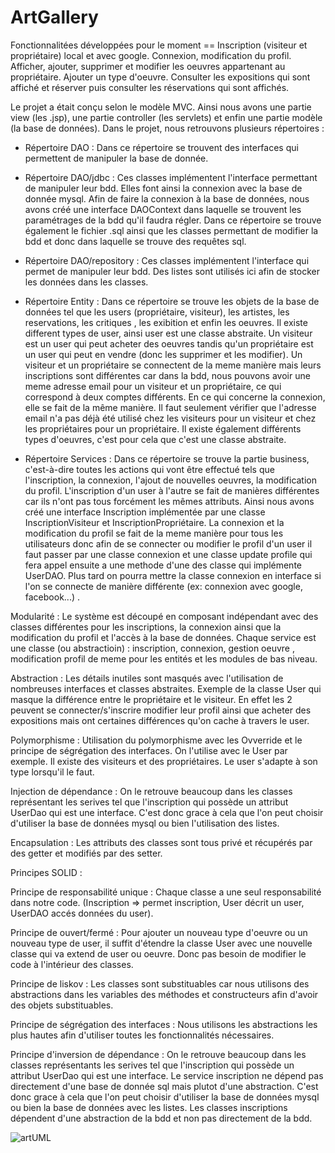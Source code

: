 # ArtGallery

Fonctionnalitées développées pour le moment == Inscription (visiteur et propriétaire) local et avec google. Connexion, modification du profil. Afficher, ajouter, supprimer et modifier les oeuvres appartenant au propriétaire. Ajouter un type d'oeuvre. Consulter les expositions qui sont affiché et réserver puis consulter les réservations qui sont affichés.

Le projet a était conçu selon le modèle MVC. Ainsi nous avons une partie view (les .jsp), une partie controller (les servlets) et enfin une partie modèle (la base de données).
Dans le projet, nous retrouvons plusieurs répertoires : 

- Répertoire DAO : Dans ce répertoire se trouvent des interfaces qui permettent de manipuler la base de donnée.
      
- Répertoire DAO/jdbc : Ces classes implémentent l'interface permettant de manipuler leur bdd. Elles font ainsi la connexion avec la base de donnée mysql.
Afin de faire la connexion à la base de données, nous avons créé une interface DAOContext dans laquelle se trouvent les paramétrages de la bdd qu'il faudra régler. Dans ce répertoire se trouve également le fichier .sql ainsi que les classes permettant de modifier la bdd et donc dans laquelle se trouve des requêtes sql.

- Répertoire DAO/repository : Ces classes implémentent l'interface qui permet de manipuler leur bdd. Des listes sont utilisés ici afin de stocker les données dans les classes.

- Répertoire Entity : Dans ce répertoire se trouve les objets de la base de données tel que les users (propriétaire, visiteur), les artistes, les reservations, les critiques , les exibition et enfin les oeuvres. 
Il existe different types de user, ainsi user est une classe abstraite. Un visiteur est un user qui peut acheter des oeuvres tandis qu'un propriétaire est un user qui peut en vendre (donc les supprimer et les modifier). Un visiteur et un propriétaire se connectent de la meme manière mais leurs inscriptions sont différentes car dans la bdd, nous pouvons avoir une meme adresse email pour un visiteur et un propriétaire, ce qui correspond à deux comptes différents. En ce qui concerne la connexion, elle se fait de la même manière. Il faut seulement vérifier que l'adresse email n'a pas déjà été utilisé chez les visiteurs pour un visiteur et chez les propriétaires pour un propriétaire.
Il existe également différents types d'oeuvres, c'est pour cela que c'est une classe abstraite. 

- Répertoire Services : Dans ce répertoire se trouve la partie business, c'est-à-dire toutes les actions qui vont être effectué tels que l'inscription, la connexion, l'ajout de nouvelles oeuvres, la modification du profil.
L'inscription d'un user à l'autre se fait de manières différentes car ils n'ont pas tous forcément les mêmes attributs. Ainsi nous avons créé une interface Inscription implémentée par une classe InscriptionVisiteur et InscriptionPropriétaire.
La connexion et la modification du profil se fait de la meme manière pour tous les utilisateurs donc afin de se connecter ou modifier le profil d'un user il faut passer par une classe connexion et une classe update profile qui fera appel ensuite a une methode d'une des classe qui implémente UserDAO.
Plus tard on pourra mettre la classe connexion en interface si l'on se connecte de manière différente (ex: connexion avec google, facebook...) .



Modularité : Le système est découpé en composant indépendant avec des classes différentes pour les inscriptions, la connexion ainsi que la modification du profil et l'accès à la base de données. Chaque service est une classe (ou abstractioin) : inscription, connexion, gestion oeuvre , modification profil de meme pour les entités et les modules de bas niveau.

Abstraction : Les détails inutiles sont masqués avec l'utilisation de nombreuses interfaces et classes abstraites. Exemple de la classe User qui masque la différence entre le propriétaire et le visiteur. En effet les 2 peuvent se connecter/s'inscrire modifier leur profil ainsi que acheter des expositions mais ont certaines différences qu'on cache à travers le user.

Polymorphisme : Utilisation du polymorphisme avec les Ovverride et le principe de ségrégation des interfaces. On l'utilise avec le User par exemple. Il existe des visiteurs et des propriétaires. Le user s'adapte à son type lorsqu'il le faut.

Injection de dépendance : On le retrouve beaucoup dans les classes représentant les serives tel que l'inscription qui possède un attribut UserDao qui est une interface.
C'est donc grace à cela que l'on peut choisir d'utiliser la base de données mysql ou bien l'utilisation des listes.

Encapsulation : Les attributs des classes sont tous privé et récupérés par des getter et modifiés par des setter.

Principes SOLID :

Principe de responsabilité unique : Chaque classe a une seul responsabilité dans notre code. (Inscription => permet inscription, User décrit un user, UserDAO accés données du user).

Principe de ouvert/fermé : Pour ajouter un nouveau type d'oeuvre ou un nouveau type de user, il suffit d'étendre la classe User avec une nouvelle classe qui va extend de user ou oeuvre. Donc pas besoin de modifier le code à l'intérieur des classes.

Principe de liskov : Les classes sont substituables car nous utilisons des abstractions dans les variables des méthodes et constructeurs afin d'avoir des objets substituables.

Principe de ségrégation des interfaces : Nous utilisons les abstractions les plus hautes afin d'utiliser toutes les fonctionnalités nécessaires.

Principe d'inversion de dépendance : On le retrouve beaucoup dans les classes représentants les serives tel que l'inscription qui possède un attribut UserDao qui est une interface. Le service inscription ne dépend pas directement d'une base de donnée sql mais plutot d'une abstraction.
C'est donc grace à cela que l'on peut choisir d'utiliser la base de données mysql ou bien la base de données avec les listes. Les classes inscriptions dépendent d'une abstraction de la bdd et non pas directement de la bdd.


![artUML](https://user-images.githubusercontent.com/113671198/226119423-aa860f0e-7f15-41a1-b2ce-dba9f7dbea05.jpg)
